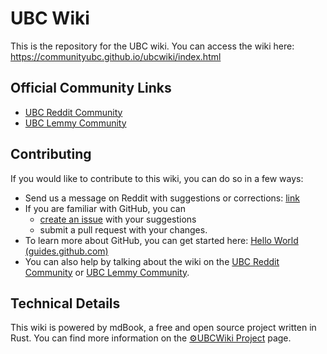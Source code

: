 # UBC Wiki

This is the repository for the UBC wiki. You can access the wiki here: https://communityubc.github.io/ubcwiki/index.html

## Official Community Links
* [UBC Reddit Community](https://reddit.com/r/ubc)
* [UBC Lemmy Community](https://lemmy.ca/c/ubc)

## Contributing

If you would like to contribute to this wiki, you can do so in a few ways:

- Send us a message on Reddit with suggestions or corrections: [link](https://www.reddit.com/message/compose?to=%2Fr%2FUBC)
- If you are familiar with GitHub, you can 
    - [create an issue](https://github.com/CommunityUBC/ubcwiki/issues) with your suggestions
    - submit a pull request with your changes. 
- To learn more about GitHub, you can get started here: [Hello World (guides.github.com)](https://guides.github.com/activities/hello-world/)
- You can also help by talking about the wiki on the [UBC Reddit Community](https://reddit.com/r/ubc) or [UBC Lemmy Community](https://lemmy.ca/c/ubc).

## Technical Details

This wiki is powered by mdBook, a free and open source project written in Rust. You can find more information on the [⚙️UBCWiki Project](https://communityubc.github.io/ubcwiki/meta/project.html) page.
